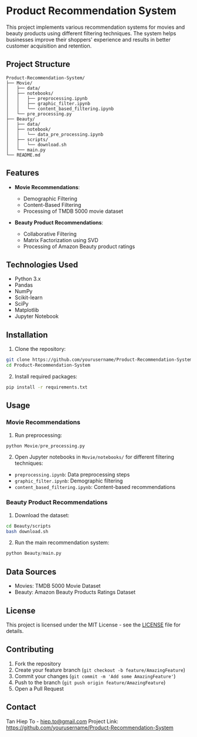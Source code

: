 # Product Recommendation System

This project implements various recommendation systems for movies and beauty products using different filtering techniques. The system helps businesses improve their shoppers' experience and results in better customer acquisition and retention.

## Project Structure

```
Product-Recommendation-System/
├── Movie/
│   ├── data/
│   ├── notebooks/
│   │   ├── preprocessing.ipynb
│   │   ├── graphic_filter.ipynb
│   │   └── content_based_filtering.ipynb
│   └── pre_processing.py
├── Beauty/
│   ├── data/
│   ├── notebook/
│   │   └── data_pre_processing.ipynb
│   ├── scripts/
│   │   └── download.sh
│   └── main.py
└── README.md
```

## Features

- **Movie Recommendations**:
  - Demographic Filtering
  - Content-Based Filtering
  - Processing of TMDB 5000 movie dataset

- **Beauty Product Recommendations**:
  - Collaborative Filtering
  - Matrix Factorization using SVD
  - Processing of Amazon Beauty product ratings

## Technologies Used

- Python 3.x
- Pandas
- NumPy
- Scikit-learn
- SciPy
- Matplotlib
- Jupyter Notebook

## Installation

1. Clone the repository:
```bash
git clone https://github.com/yourusername/Product-Recommendation-System.git
cd Product-Recommendation-System
```

2. Install required packages:
```bash
pip install -r requirements.txt
```

## Usage

### Movie Recommendations

1. Run preprocessing:
```python
python Movie/pre_processing.py
```

2. Open Jupyter notebooks in `Movie/notebooks/` for different filtering techniques:
- `preprocessing.ipynb`: Data preprocessing steps
- `graphic_filter.ipynb`: Demographic filtering
- `content_based_filtering.ipynb`: Content-based recommendations

### Beauty Product Recommendations

1. Download the dataset:
```bash
cd Beauty/scripts
bash download.sh
```

2. Run the main recommendation system:
```python
python Beauty/main.py
```

## Data Sources

- Movies: TMDB 5000 Movie Dataset
- Beauty: Amazon Beauty Products Ratings Dataset

## License

This project is licensed under the MIT License - see the [LICENSE](LICENSE) file for details.

## Contributing

1. Fork the repository
2. Create your feature branch (`git checkout -b feature/AmazingFeature`)
3. Commit your changes (`git commit -m 'Add some AmazingFeature'`)
4. Push to the branch (`git push origin feature/AmazingFeature`)
5. Open a Pull Request

## Contact

Tan Hiep To - hiep.to@gmail.com
Project Link: https://github.com/yourusername/Product-Recommendation-System
